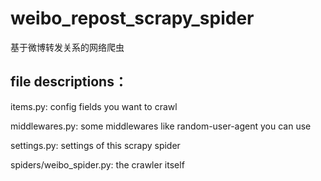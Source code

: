 # weibo_repost_scrapy_spider

基于微博转发关系的网络爬虫

## file descriptions：

items.py:
config fields you want to crawl

middlewares.py:
some middlewares like random-user-agent you can use

settings.py:
settings of this scrapy spider

spiders/weibo_spider.py:
the crawler itself
